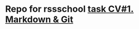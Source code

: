 # Repo for rssschool [task CV#1. Markdown & Git](https://github.com/rolling-scopes-school/tasks/blob/master/tasks/cv/git-markdown.md)
